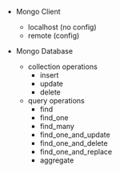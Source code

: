 
- Mongo Client
    - localhost (no config)
    - remote (config)
    

- Mongo Database
    - collection operations
        - insert
        - update
        - delete
    - query operations
        - find
        - find_one
        - find_many
        - find_one_and_update
        - find_one_and_delete
        - find_one_and_replace
        - aggregate  